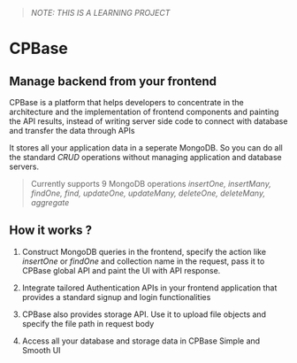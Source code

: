> *NOTE: THIS IS A LEARNING PROJECT*

# CPBase

## Manage backend from your frontend

CPBase is a platform that helps developers to concentrate in the architecture and the implementation of frontend components and painting the API results, instead of writing server side code to connect with database and transfer the data through APIs

It stores all your application data in a seperate MongoDB. So you can do all the standard *CRUD* operations without managing application and database servers.

> Currently supports 9 MongoDB operations _insertOne, insertMany, findOne, find, updateOne, updateMany, deleteOne, deleteMany, aggregate_

## How it works ?
1. Construct MongoDB queries in the frontend, specify the action like _insertOne_ or _findOne_ and collection name in the request, pass it to CPBase global API and paint the UI with API response.

2. Integrate tailored Authentication APIs in your frontend application that provides a standard signup and login functionalities

3. CPBase also provides storage API. Use it to upload file objects and specify the file path in request body

4. Access all your database and storage data in CPBase Simple and Smooth UI

